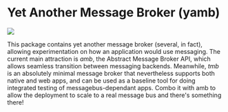 Yet Another Message Broker (yamb)
===
<a href="https://travis-ci.org/meledin/yamb"><img src="https://travis-ci.org/meledin/yamb.svg?branch=master"/></a>

This package contains yet another message broker (several, in fact), allowing experimentation on how an application would use messaging. The current main attraction is *amb*, the Abstract Message Broker API, which allows seamless transition between messaging backends. Meanwhile, *tmb* is an absolutely minimal message broker that nevertheless supports both native and web apps, and can be used as a baseline tool for doing integrated testing of messagebus-dependant apps. Combo it with amb to allow the deployment to scale to a real message bus and there's something there!